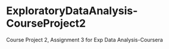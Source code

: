 # ExploratoryDataAnalysis-CourseProject2
Course Project 2, Assignment 3 for Exp Data Analysis-Coursera

